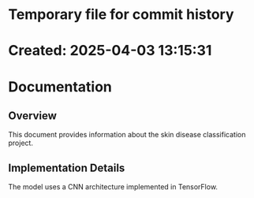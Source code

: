 # Temporary file for commit history
# Created: 2025-04-03 13:15:31

# Documentation

## Overview

This document provides information about the skin disease classification project.

## Implementation Details

The model uses a CNN architecture implemented in TensorFlow.
